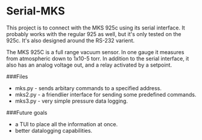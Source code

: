 # Serial-MKS

This project is to connect with the MKS 925c using its serial interface. It probably works with the regular 925 as well, but it's only tested on the 925c. It's also designed around the RS-232 varient.

The MKS 925C is a full range vacuum sensor. In one gauge it measures from atmospheric down to 1x10-5 torr. In addition to the serial interface, it also has an analog voltage out, and a relay activated by a setpoint.

###Files
- mks.py - sends arbitary commands to a specified address.
- mks2.py - a friendlier interface for sending some predefined commands.
- mks3.py - very simple pressure data logging.

###Future goals
- a TUI to place all the information at once.
- better datalogging capabilities.
